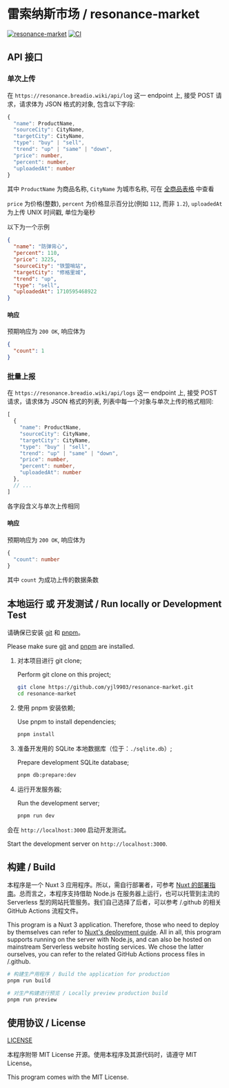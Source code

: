 # 雷索纳斯市场 / resonance-market

[![resonance-market](https://img.shields.io/endpoint?url=https://pages.onekuma.cn/project/naria2&label=在线访问)](https://resonance.breadio.wiki/)
[![CI](https://github.com/yjl9903/resonance-market/actions/workflows/ci.yml/badge.svg)](https://github.com/yjl9903/resonance-market/actions/workflows/ci.yml)

## API 接口

### 单次上传

在 `https://resonance.breadio.wiki/api/log` 这一 endpoint 上, 接受 POST 请求，请求体为 JSON 格式的对象, 包含以下字段:

```ts
{
  "name": ProductName,
  "sourceCity": CityName,
  "targetCity": CityName,
  "type": "buy" | "sell",
  "trend": "up" | "same" | "down",
  "price": number,
  "percent": number,
  "uploadedAt": number
}
```

其中 `ProductName` 为商品名称, `CityName` 为城市名称, 可在 [全商品表格](./scripts/全商品统计.csv) 中查看

`price` 为价格(整数), `percent` 为价格显示百分比(例如 `112`, 而非 `1.2`), `uploadedAt` 为上传 UNIX 时间戳, 单位为毫秒

以下为一个示例

```JSON
{
  "name": "防弹背心",
  "percent": 110,
  "price": 3225,
  "sourceCity": "铁盟哨站",
  "targetCity": "修格里城",
  "trend": "up",
  "type": "sell",
  "uploadedAt": 1710595468922
}
```

#### 响应

预期响应为 `200 OK`, 响应体为

```JSON
{
  "count": 1
}
```

### 批量上报

在 `https://resonance.breadio.wiki/api/logs` 这一 endpoint 上, 接受 POST 请求，请求体为 JSON 格式的列表, 列表中每一个对象与单次上传的格式相同:

```ts
[
  {
    "name": ProductName,
    "sourceCity": CityName,
    "targetCity": CityName,
    "type": "buy" | "sell",
    "trend": "up" | "same" | "down",
    "price": number,
    "percent": number,
    "uploadedAt": number
  },
  // ...
]
```

各字段含义与单次上传相同

#### 响应

预期响应为 `200 OK`, 响应体为

```ts
{
  "count": number
}
```

其中 `count` 为成功上传的数据条数

## 本地运行 或 开发测试 / Run locally or Development Test

请确保已安装 [git] 和 [pnpm]。

Please make sure [git] and [pnpm] are installed.

1. 对本项目进行 git clone;

   Perform git clone on this project;

   ```bash
   git clone https://github.com/yjl9903/resonance-market.git
   cd resonance-market
   ```

2. 使用 pnpm 安装依赖;

   Use pnpm to install dependencies;

   ```bash
   pnpm install
   ```

3. 准备开发用的 SQLite 本地数据库（位于：`./sqlite.db`）;

   Prepare development SQLite database;

   ```bash
   pnpm db:prepare:dev
   ```

4. 运行开发服务器;

   Run the development server;

   ```bash
   pnpm run dev
   ```

会在 `http://localhost:3000` 启动开发测试。

Start the development server on `http://localhost:3000`.

## 构建 / Build

本程序是一个 Nuxt 3 应用程序。所以，需自行部署者，可参考 [Nuxt 的部署指南](https://nuxt.com/docs/getting-started/deployment)。总而言之，本程序支持借助 Node.js 在服务器上运行，也可以托管到主流的 Serverless 型的网站托管服务。我们自己选择了后者，可以参考 /.github 的相关 GitHub Actions 流程文件。

This program is a Nuxt 3 application. Therefore, those who need to deploy by themselves can refer to [Nuxt's deployment guide](https://nuxt.com/docs/getting-started/deployment). All in all, this program supports running on the server with Node.js, and can also be hosted on mainstream Serverless website hosting services. We chose the latter ourselves, you can refer to the related GitHub Actions process files in /.github.

```bash
# 构建生产用程序 / Build the application for production
pnpm run build
```

```bash
# 对生产构建进行预览 / Locally preview production build
pnpm run preview
```

## 使用协议 / License

[LICENSE](/LICENSE)

本程序附带 MIT License 开源。使用本程序及其源代码时，请遵守 MIT License。

This program comes with the MIT License.

[git]: https://git-scm.com
[pnpm]: https://pnpm.io

